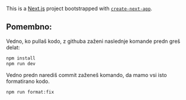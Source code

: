 This is a [Next.js](https://nextjs.org/) project bootstrapped with [`create-next-app`](https://github.com/vercel/next.js/tree/canary/packages/create-next-app).

## Pomembno:

Vedno, ko pullaš kodo, z githuba zaženi naslednje komande predn greš delat:

```bash
npm install
npm run dev
```

Vedno predn narediš commit zaženeš komando, da mamo vsi isto formatirano kodo.
```bash
npm run format:fix
```

